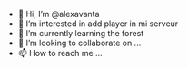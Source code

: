 - 👋 Hi, I’m @alexavanta
- 👀 I’m interested in add player in mi serveur
- 🌱 I’m currently learning the forest
- 💞️ I’m looking to collaborate on ...
- 📫 How to reach me ...

<!---
alexavanta/alexavanta is a ✨ special ✨ repository because its `README.md` (this file) appears on your GitHub profile.
You can click the Preview link to take a look at your changes.
--->

